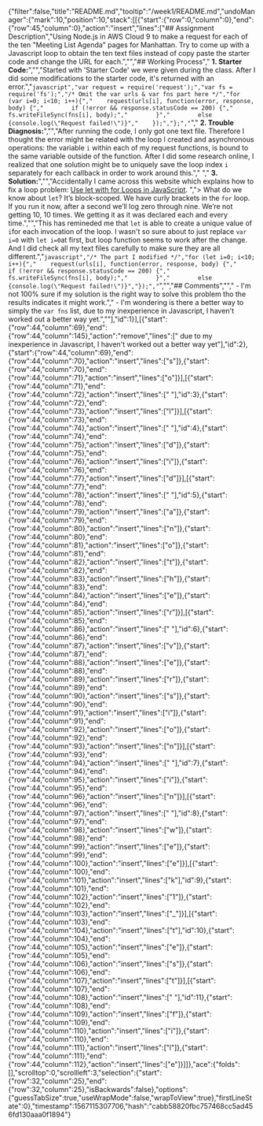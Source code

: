{"filter":false,"title":"README.md","tooltip":"/week1/README.md","undoManager":{"mark":10,"position":10,"stack":[[{"start":{"row":0,"column":0},"end":{"row":45,"column":0},"action":"insert","lines":["## Assignment Description","Using Node.js in AWS Cloud 9 to make a request for each of the ten \"Meeting List Agenda\" pages for Manhattan. Try to come up with a Javascript loop to obtain the ten text files instead of copy paste the starter code and change the URL for each.","","## Working Process"," **1. Starter Code:**","","Started with 'Starter Code' we were given during the class. After I did some modifications to the starter code, it's returned with an error.","```javascript","var request = require('request');","var fs = require('fs');","/* Omit the var urls & var fns part here */","for (var i=0; i<10; i++){","    request(urls[i], function(error, response, body) {","        if (!error && response.statusCode == 200) {","            fs.writeFileSync(fns[i], body);","        }","        else {console.log(\"Request failed!\")}","    });","};","```"," **2. Trouble Diagnosis:**","","After running the code, I only got one text file. Therefore I thought the error might be related with the loop I created and asynchronous operations: the variable `i` within each of my request functions, is bound to the same variable outside of the function. After I did some research online, I realized that one solution might be to uniquely save the loop index `i` separately for each callback in order to work around this."," "," **3. Solution:**","","Accidentally I came across this website which explains how to fix a loop problem: [Use let with for Loops in JavaScript](https://wesbos.com/for-of-es6/). ","> What do we know about `let`? It’s block-scoped. We have curly brackets in the `for` loop. If you run it now, after a second we’ll log zero through nine. We’re not getting 10, 10 times. We getting it as it was declared each and every time.","","This has remineded me that `let` is able to create a unique value of `i`for each invocation of the loop. I wasn't so sure about to just replace `var i=0` with `let i=0`at first, but loop function seems to work after the change. And I did check all my text files carefully to make sure they are all different.","```javascript","/* The part I modified */","for (let i=0; i<10; i++){","    request(urls[i], function(error, response, body) {","        if (!error && response.statusCode == 200) {","            fs.writeFileSync(fns[i], body);","        }","        else {console.log(\"Request failed!\")}","});","```","","## Comments",""," - I'm not 100% sure if my solution is the right way to solve this problem tho the results indicates it might work."," - I'm wondering is there a better way to simply the `var fns` list,  due to my inexperience in Javascript, I haven't worked out a better way yet.",""],"id":1}],[{"start":{"row":44,"column":69},"end":{"row":44,"column":145},"action":"remove","lines":[" due to my inexperience in Javascript, I haven't worked out a better way yet"],"id":2},{"start":{"row":44,"column":69},"end":{"row":44,"column":70},"action":"insert","lines":["s"]},{"start":{"row":44,"column":70},"end":{"row":44,"column":71},"action":"insert","lines":["o"]}],[{"start":{"row":44,"column":71},"end":{"row":44,"column":72},"action":"insert","lines":[" "],"id":3},{"start":{"row":44,"column":72},"end":{"row":44,"column":73},"action":"insert","lines":["I"]}],[{"start":{"row":44,"column":73},"end":{"row":44,"column":74},"action":"insert","lines":[" "],"id":4},{"start":{"row":44,"column":74},"end":{"row":44,"column":75},"action":"insert","lines":["d"]},{"start":{"row":44,"column":75},"end":{"row":44,"column":76},"action":"insert","lines":["i"]},{"start":{"row":44,"column":76},"end":{"row":44,"column":77},"action":"insert","lines":["d"]}],[{"start":{"row":44,"column":77},"end":{"row":44,"column":78},"action":"insert","lines":[" "],"id":5},{"start":{"row":44,"column":78},"end":{"row":44,"column":79},"action":"insert","lines":["a"]},{"start":{"row":44,"column":79},"end":{"row":44,"column":80},"action":"insert","lines":["n"]},{"start":{"row":44,"column":80},"end":{"row":44,"column":81},"action":"insert","lines":["o"]},{"start":{"row":44,"column":81},"end":{"row":44,"column":82},"action":"insert","lines":["t"]},{"start":{"row":44,"column":82},"end":{"row":44,"column":83},"action":"insert","lines":["h"]},{"start":{"row":44,"column":83},"end":{"row":44,"column":84},"action":"insert","lines":["e"]},{"start":{"row":44,"column":84},"end":{"row":44,"column":85},"action":"insert","lines":["r"]}],[{"start":{"row":44,"column":85},"end":{"row":44,"column":86},"action":"insert","lines":[" "],"id":6},{"start":{"row":44,"column":86},"end":{"row":44,"column":87},"action":"insert","lines":["v"]},{"start":{"row":44,"column":87},"end":{"row":44,"column":88},"action":"insert","lines":["e"]},{"start":{"row":44,"column":88},"end":{"row":44,"column":89},"action":"insert","lines":["r"]},{"start":{"row":44,"column":89},"end":{"row":44,"column":90},"action":"insert","lines":["s"]},{"start":{"row":44,"column":90},"end":{"row":44,"column":91},"action":"insert","lines":["i"]},{"start":{"row":44,"column":91},"end":{"row":44,"column":92},"action":"insert","lines":["o"]},{"start":{"row":44,"column":92},"end":{"row":44,"column":93},"action":"insert","lines":["n"]}],[{"start":{"row":44,"column":93},"end":{"row":44,"column":94},"action":"insert","lines":[" "],"id":7},{"start":{"row":44,"column":94},"end":{"row":44,"column":95},"action":"insert","lines":["i"]},{"start":{"row":44,"column":95},"end":{"row":44,"column":96},"action":"insert","lines":["n"]}],[{"start":{"row":44,"column":96},"end":{"row":44,"column":97},"action":"insert","lines":[" "],"id":8},{"start":{"row":44,"column":97},"end":{"row":44,"column":98},"action":"insert","lines":["w"]},{"start":{"row":44,"column":98},"end":{"row":44,"column":99},"action":"insert","lines":["e"]},{"start":{"row":44,"column":99},"end":{"row":44,"column":100},"action":"insert","lines":["e"]}],[{"start":{"row":44,"column":100},"end":{"row":44,"column":101},"action":"insert","lines":["k"],"id":9},{"start":{"row":44,"column":101},"end":{"row":44,"column":102},"action":"insert","lines":["1"]},{"start":{"row":44,"column":102},"end":{"row":44,"column":103},"action":"insert","lines":["_"]}],[{"start":{"row":44,"column":103},"end":{"row":44,"column":104},"action":"insert","lines":["t"],"id":10},{"start":{"row":44,"column":104},"end":{"row":44,"column":105},"action":"insert","lines":["e"]},{"start":{"row":44,"column":105},"end":{"row":44,"column":106},"action":"insert","lines":["s"]},{"start":{"row":44,"column":106},"end":{"row":44,"column":107},"action":"insert","lines":["t"]}],[{"start":{"row":44,"column":107},"end":{"row":44,"column":108},"action":"insert","lines":[" "],"id":11},{"start":{"row":44,"column":108},"end":{"row":44,"column":109},"action":"insert","lines":["f"]},{"start":{"row":44,"column":109},"end":{"row":44,"column":110},"action":"insert","lines":["i"]},{"start":{"row":44,"column":110},"end":{"row":44,"column":111},"action":"insert","lines":["l"]},{"start":{"row":44,"column":111},"end":{"row":44,"column":112},"action":"insert","lines":["e"]}]]},"ace":{"folds":[],"scrolltop":0,"scrollleft":3,"selection":{"start":{"row":32,"column":25},"end":{"row":32,"column":25},"isBackwards":false},"options":{"guessTabSize":true,"useWrapMode":false,"wrapToView":true},"firstLineState":0},"timestamp":1567115307706,"hash":"cabb58820fbc757468cc5ad456fd130aaa0f1894"}